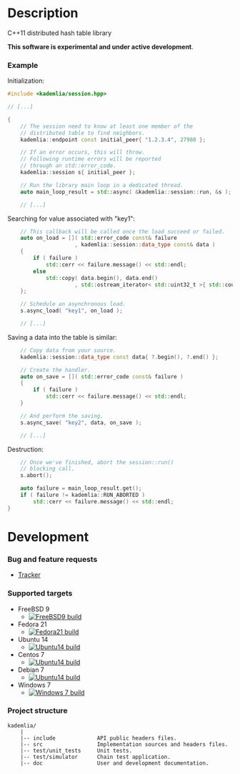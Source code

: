 # Description
C++11 distributed hash table library

**This software is experimental and under active development**.

### Example
Initialization:
```C++
#include <kademlia/session.hpp>

// [...]

{
    // The session need to know at least one member of the
    // distributed table to find neighbors.
    kademlia::endpoint const initial_peer{ "1.2.3.4", 27980 };

    // If an error occurs, this will throw.
    // Following runtime errors will be reported
    // through an std::error_code.
    kademlia::session s{ initial_peer };

    // Run the library main loop in a dedicated thread.
    auto main_loop_result = std::async( &kademlia::session::run, &s );

    // [...]
```

Searching for value associated with "key1":
```C++
    // This callback will be called once the load succeed or failed.
    auto on_load = []( std::error_code const& failure
                     , kademlia::session::data_type const& data )
    {
        if ( failure )
            std::cerr << failure.message() << std::endl;
        else
            std::copy( data.begin(), data.end()
                     , std::ostream_iterator< std::uint32_t >{ std::cout, " " } );
    };

    // Schedule an asynchronous load.
    s.async_load( "key1", on_load );

    // [...]
```

Saving a data into the table is similar:
```C++
    // Copy data from your source.
    kademlia::session::data_type const data{ ?.begin(), ?.end() };

    // Create the handler.
    auto on_save = []( std::error_code const& failure )
    {
        if ( failure )
            std::cerr << failure.message() << std::endl;
    }

    // And perform the saving.
    s.async_save( "key2", data, on_save );

    // [...]
```

Destruction:
```C++
    // Once we've finished, abort the session::run()
    // blocking call.
    s.abort();

    auto failure = main_loop_result.get();
    if ( failure != kademlia::RUN_ABORTED )
        std::cerr << failure.message() << std::endl;
}
```

# Development

### Bug and feature requests
* [Tracker](http://redmine.litchis.fr/projects/kademlia)

### Supported targets
* FreeBSD 9
  * [![FreeBSD9 build](http://buildbot.litchis.fr/kademlia/png?builder=freebsd9-x64-builder)](http://buildbot.litchis.fr/kademlia/builders/freebsd9-x64-builder)
* Fedora 21
  * [![Fedora21 build](http://buildbot.litchis.fr/kademlia/png?builder=fedora21-x64-builder)](http://buildbot.litchis.fr/kademlia/builders/fedora21-x64-builder)
* Ubuntu 14
  * [![Ubuntu14 build](http://buildbot.litchis.fr/kademlia/png?builder=ubuntu14-x64-builder)](http://buildbot.litchis.fr/kademlia/builders/ubuntu14-x64-builder)
* Centos 7
  * [![Ubuntu14 build](http://buildbot.litchis.fr/kademlia/png?builder=centos7-x64-builder)](http://buildbot.litchis.fr/kademlia/builders/centos7-x64-builder)
* Debian 7
  * [![Ubuntu14 build](http://buildbot.litchis.fr/kademlia/png?builder=debian7-x64-builder)](http://buildbot.litchis.fr/kademlia/builders/debian7-x64-builder)
* Windows 7
  * [![Windows 7 build](http://buildbot.litchis.fr/kademlia/png?builder=win2008r2-x64-builder)](http://buildbot.litchis.fr/kademlia/builders/win2008r2-x64-builder)

### Project structure
```
kademlia/
    |
    |-- include             API public headers files.
    |-- src                 Implementation sources and headers files.
    |-- test/unit_tests     Unit tests.
    |-- test/simulator      Chain test application.
    |-- doc                 User and development documentation.
```

